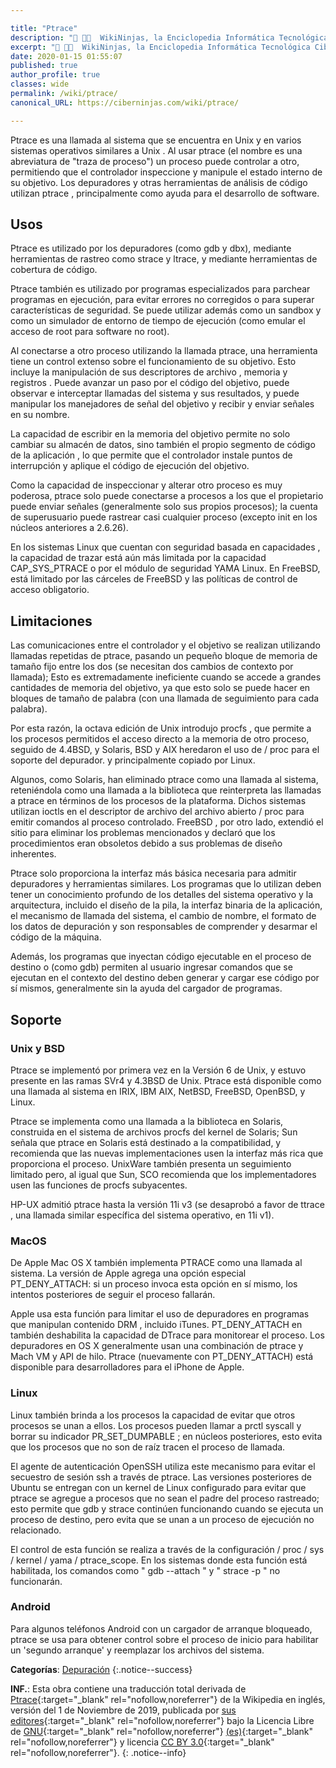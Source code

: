 ```yaml
---

title: "Ptrace"
description: "📖 👨‍💻  WikiNinjas, la Enciclopedia Informática Tecnológica Ciberninjas: Ptrace"
excerpt: "📖 👨‍💻  WikiNinjas, la Enciclopedia Informática Tecnológica Ciberninjas: Ptrace"
date: 2020-01-15 01:55:07
published: true
author_profile: true
classes: wide
permalink: /wiki/ptrace/
canonical_URL: https://ciberninjas.com/wiki/ptrace/

---
```


Ptrace es una llamada al sistema que se encuentra en Unix y en varios sistemas operativos similares a Unix . Al usar ptrace (el nombre es una abreviatura de "traza de proceso") un proceso puede controlar a otro, permitiendo que el controlador inspeccione y manipule el estado interno de su objetivo. Los depuradores y otras herramientas de análisis de código utilizan ptrace , principalmente como ayuda para el desarrollo de software.

## Usos

Ptrace es utilizado por los depuradores (como gdb y dbx), mediante herramientas de rastreo como strace y ltrace, y mediante herramientas de cobertura de código.

Ptrace también es utilizado por programas especializados para parchear programas en ejecución, para evitar errores no corregidos o para superar características de seguridad. Se puede utilizar además como un sandbox y como un simulador de entorno de tiempo de ejecución (como emular el acceso de root para software no root).

<script async src="https://pagead2.googlesyndication.com/pagead/js/adsbygoogle.js"></script>
<ins class="adsbygoogle"
     style="display:block; text-align:center;"
     data-ad-layout="in-article"
     data-ad-format="fluid"
     data-ad-client="ca-pub-9630764103400456"
     data-ad-slot="3229974124"></ins>
<script>
     (adsbygoogle = window.adsbygoogle || []).push({});
</script>

Al conectarse a otro proceso utilizando la llamada ptrace, una herramienta tiene un control extenso sobre el funcionamiento de su objetivo. Esto incluye la manipulación de sus descriptores de archivo , memoria y registros . Puede avanzar un paso por el código del objetivo, puede observar e interceptar llamadas del sistema y sus resultados, y puede manipular los manejadores de señal del objetivo y recibir y enviar señales en su nombre.

La capacidad de escribir en la memoria del objetivo permite no solo cambiar su almacén de datos, sino también el propio segmento de código de la aplicación , lo que permite que el controlador instale puntos de interrupción y aplique el código de ejecución del objetivo.

<script async src="https://pagead2.googlesyndication.com/pagead/js/adsbygoogle.js"></script>
<ins class="adsbygoogle"
     style="display:block; text-align:center;"
     data-ad-layout="in-article"
     data-ad-format="fluid"
     data-ad-client="ca-pub-9630764103400456"
     data-ad-slot="3229974124"></ins>
<script>
     (adsbygoogle = window.adsbygoogle || []).push({});
</script>

Como la capacidad de inspeccionar y alterar otro proceso es muy poderosa, ptrace solo puede conectarse a procesos a los que el propietario puede enviar señales (generalmente solo sus propios procesos); la cuenta de superusuario puede rastrear casi cualquier proceso (excepto init en los núcleos anteriores a 2.6.26).

En los sistemas Linux que cuentan con seguridad basada en capacidades , la capacidad de trazar está aún más limitada por la capacidad CAP_SYS_PTRACE o por el módulo de seguridad YAMA Linux. En FreeBSD, está limitado por las cárceles de FreeBSD y las políticas de control de acceso obligatorio.

## Limitaciones

Las comunicaciones entre el controlador y el objetivo se realizan utilizando llamadas repetidas de ptrace, pasando un pequeño bloque de memoria de tamaño fijo entre los dos (se necesitan dos cambios de contexto por llamada); Esto es extremadamente ineficiente cuando se accede a grandes cantidades de memoria del objetivo, ya que esto solo se puede hacer en bloques de tamaño de palabra (con una llamada de seguimiento para cada palabra).

Por esta razón, la octava edición de Unix introdujo procfs , que permite a los procesos permitidos el acceso directo a la memoria de otro proceso, seguido de 4.4BSD, y Solaris, BSD y AIX heredaron el uso de / proc para el soporte del depurador. y principalmente copiado por Linux.

<script async src="https://pagead2.googlesyndication.com/pagead/js/adsbygoogle.js"></script>
<ins class="adsbygoogle"
     style="display:block; text-align:center;"
     data-ad-layout="in-article"
     data-ad-format="fluid"
     data-ad-client="ca-pub-9630764103400456"
     data-ad-slot="3229974124"></ins>
<script>
     (adsbygoogle = window.adsbygoogle || []).push({});
</script>

Algunos, como Solaris, han eliminado ptrace como una llamada al sistema, reteniéndola como una llamada a la biblioteca que reinterpreta las llamadas a ptrace en términos de los procesos de la plataforma. Dichos sistemas utilizan ioctls en el descriptor de archivo del archivo abierto / proc para emitir comandos al proceso controlado. FreeBSD , por otro lado, extendió el sitio para eliminar los problemas mencionados y declaró que los procedimientos eran obsoletos debido a sus problemas de diseño inherentes.

Ptrace solo proporciona la interfaz más básica necesaria para admitir depuradores y herramientas similares. Los programas que lo utilizan deben tener un conocimiento profundo de los detalles del sistema operativo y la arquitectura, incluido el diseño de la pila, la interfaz binaria de la aplicación, el mecanismo de llamada del sistema, el cambio de nombre, el formato de los datos de depuración y son responsables de comprender y desarmar el código de la máquina.

Además, los programas que inyectan código ejecutable en el proceso de destino o (como gdb) permiten al usuario ingresar comandos que se ejecutan en el contexto del destino deben generar y cargar ese código por sí mismos, generalmente sin la ayuda del cargador de programas.

## Soporte

### Unix y BSD

Ptrace  se implementó por primera vez en la Versión 6 de Unix, y estuvo presente en las ramas SVr4 y 4.3BSD de Unix. Ptrace está disponible como una llamada al sistema en IRIX, IBM AIX, NetBSD, FreeBSD, OpenBSD, y Linux.

Ptrace se implementa como una llamada a la biblioteca en Solaris, construida en el sistema de archivos procfs del kernel de Solaris; Sun señala que ptrace en Solaris está destinado a la compatibilidad, y recomienda que las nuevas implementaciones usen la interfaz más rica que proporciona el proceso. UnixWare también presenta un seguimiento limitado pero, al igual que Sun, SCO recomienda que los implementadores usen las funciones de procfs subyacentes.

HP-UX admitió ptrace hasta la versión 11i v3 (se desaprobó a favor de ttrace , una llamada similar específica del sistema operativo, en 11i v1).

### MacOS

De Apple Mac OS X también implementa PTRACE como una llamada al sistema. La versión de Apple agrega una opción especial PT_DENY_ATTACH: si un proceso invoca esta opción en sí mismo, los intentos posteriores de seguir el proceso fallarán.

Apple usa esta función para limitar el uso de depuradores en programas que manipulan contenido DRM , incluido iTunes. PT_DENY_ATTACH en también deshabilita la capacidad de DTrace para monitorear el proceso. Los depuradores en OS X generalmente usan una combinación de ptrace y Mach VM y API de hilo. Ptrace (nuevamente con PT_DENY_ATTACH) está disponible para desarrolladores para el iPhone de Apple.

### Linux

Linux también brinda a los procesos la capacidad de evitar que otros procesos se unan a ellos. Los procesos pueden llamar a prctl syscall y borrar su indicador PR_SET_DUMPABLE ; en núcleos posteriores, esto evita que los procesos que no son de raíz tracen el proceso de llamada.

El agente de autenticación OpenSSH utiliza este mecanismo para evitar el secuestro de sesión ssh a través de ptrace. Las versiones posteriores de Ubuntu se entregan con un kernel de Linux configurado para evitar que ptrace se agregue a procesos que no sean el padre del proceso rastreado; esto permite que gdb y strace continúen funcionando cuando se ejecuta un proceso de destino, pero evita que se unan a un proceso de ejecución no relacionado.

El control de esta función se realiza a través de la configuración / proc / sys / kernel / yama / ptrace_scope. En los sistemas donde esta función está habilitada, los comandos como " gdb --attach " y " strace -p " no funcionarán.

### Android

Para algunos teléfonos Android con un cargador de arranque bloqueado, ptrace se usa para obtener control sobre el proceso de inicio para habilitar un 'segundo arranque' y reemplazar los archivos del sistema.

**Categorías**: [Depuración](/wiki/categoria/depuracion/)
{:.notice--success}

**INF.**: Esta obra contiene una traducción total derivada de [Ptrace](https://en.wikipedia.org/wiki/Ptrace){:target="_blank" rel="nofollow,noreferrer"} de la Wikipedia en inglés, versión del 1 de Noviembre de 2019, publicada por [sus editores](https://en.wikipedia.org/w/index.php?title=Ptrace&action=history){:target="_blank" rel="nofollow,noreferrer"} bajo la Licencia Libre de [GNU](http://www.gnu.org/licenses/licenses.html#GPL){:target="_blank" rel="nofollow,noreferrer"} [(es)](https://es.wikipedia.org/wiki/Wikipedia:Traducci%C3%B3n_no_oficial_de_la_Licencia_de_documentaci%C3%B3n_libre_de_GNU){:target="_blank" rel="nofollow,noreferrer"} y licencia [CC BY 3.0](https://creativecommons.org/licenses/by-sa/3.0/deed.es){:target="_blank" rel="nofollow,noreferrer"}.
{: .notice--info}